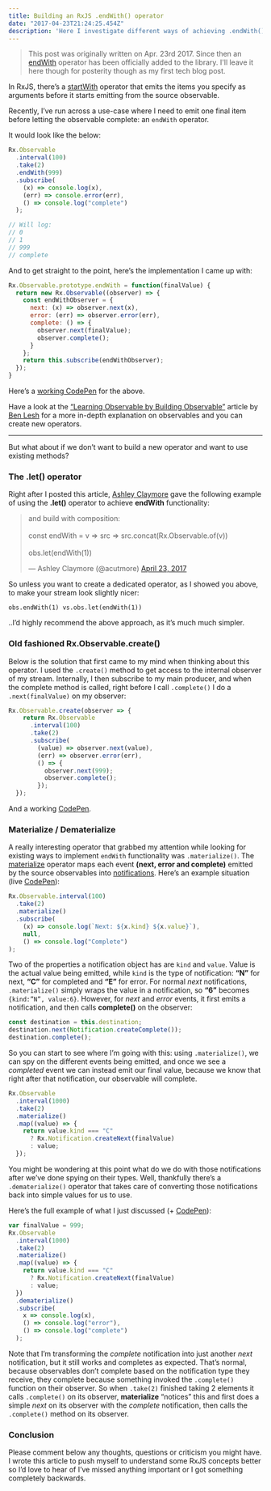 ```yaml
---
title: Building an RxJS .endWith() operator
date: "2017-04-23T21:24:25.454Z"
description: 'Here I investigate different ways of achieving .endWith() functionality in RxJS'
---
```


> This post was originally written on Apr. 23rd 2017. Since then an [endWith](https://rxjs.dev/api/operators/endWith) operator has been officially added to the library.
> I'll leave it here though for posterity though as my first tech blog post.

In RxJS, there’s a [startWith](https://rxjs.dev/api/operators/startWith) operator that emits the items you specify as arguments before it starts emitting from the source observable.

Recently, I’ve run across a use-case where I need to emit one final item before letting the observable complete: an `endWith` operator.

It would look like the below:

```javascript
Rx.Observable
  .interval(100)
  .take(2)
  .endWith(999)
  .subscribe(
    (x) => console.log(x),
    (err) => console.error(err),
    () => console.log("complete")
  );

// Will log:
// 0
// 1
// 999
// complete
```

And to get straight to the point, here’s the implementation I came up with:

```javascript
Rx.Observable.prototype.endWith = function(finalValue) {
  return new Rx.Observable((observer) => {
    const endWithObserver = {
      next: (x) => observer.next(x),
      error: (err) => observer.error(err),
      complete: () => {
        observer.next(finalValue);
        observer.complete();
      }
    };
    return this.subscribe(endWithObserver);
  });
}
```

Here’s a [working CodePen](https://codepen.io/rarmatei/pen/vmEoNg?editors=0010) for the above.

Have a look at the [“Learning Observable by Building Observable”](https://medium.com/@benlesh/learning-observable-by-building-observable-d5da57405d87) article by [Ben Lesh](https://twitter.com/BenLesh) for a more in-depth explanation on observables and you can create new operators.

---

But what about if we don’t want to build a new operator and want to use existing methods?

### The .let() operator

Right after I posted this article, [Ashley Claymore](https://twitter.com/acutmore) gave the following example of using the **.let()** operator to achieve **endWith** functionality:

<blockquote class="twitter-tweet" data-lang="en"><p lang="en" dir="ltr">and build with composition:<br><br>const endWith = v =&gt; src =&gt; src.concat(Rx.Observable.of(v))<br><br>obs.let(endWith(1))</p>&mdash; Ashley Claymore (@acutmore) <a href="https://twitter.com/acutmore/status/856252842235047936?ref_src=twsrc%5Etfw">April 23, 2017</a></blockquote>

So unless you want to create a dedicated operator, as I showed you above, to make your stream look slightly nicer:

`obs.endWith(1) vs.obs.let(endWith(1))`

..I’d highly recommend the above approach, as it’s much much simpler.

### Old fashioned Rx.Observable.create()

Below is the solution that first came to my mind when thinking about this operator. I used the `.create()` method to get access to the internal observer of my stream. Internally, I then subscribe to my main producer, and when the complete method is called, right before I call `.complete()` I do a `.next(finalValue)` on my observer:

```javascript
Rx.Observable.create(observer => {
    return Rx.Observable
      .interval(100)
      .take(2)
      .subscribe(
        (value) => observer.next(value),
        (err) => observer.error(err),
        () => {
          observer.next(999);
          observer.complete();
        });
  });
```

And a working [CodePen](http://codepen.io/rarmatei/pen/EmaqNx?editors=0010).

### Materialize / Dematerialize

A really interesting operator that grabbed my attention while looking for existing ways to implement `endWith` functionality was `.materialize()`. The [materialize](https://rxjs.dev/api/operators/materialize) operator maps each event **(next, error and complete)** emitted by the source observables into [notifications](http://reactivex.io/rxjs/class/es6/Notification.js~Notification.html). Here’s an example situation (live [CodePen](https://codepen.io/rarmatei/pen/VbLZPd?editors=0012)):

```javascript
Rx.Observable.interval(100)
  .take(2)
  .materialize()
  .subscribe(
    (x) => console.log(`Next: ${x.kind} ${x.value}`),
    null,
    () => console.log("Complete") 
);
```

Two of the properties a notification object has are `kind` and `value`. Value is the actual value being emitted, while `kind` is the type of notification: **“N”** for next, **“C”** for completed and **“E”** for error. For normal *next* notifications, `.materialize()` simply wraps the value in a notification, so **“6”** becomes `{kind:”N”, value:6}`. However, for *next* and *error* events, it first emits a notification, and then calls **complete()** on the observer:

```javascript
const destination = this.destination;
destination.next(Notification.createComplete());
destination.complete();
```

So you can start to see where I’m going with this: using `.materialize()`, we can spy on the different events being emitted, and once we see a *completed* event we can instead emit our final value, because we know that right after that notification, our observable will complete.

```javascript
Rx.Observable
  .interval(1000)
  .take(2)
  .materialize()
  .map((value) => {
    return value.kind === "C"
      ? Rx.Notification.createNext(finalValue)
      : value;
  });
```

You might be wondering at this point what do we do with those notifications after we’ve done spying on their types. Well, thankfully there’s a `.dematerialize()` operator that takes care of converting those notifications back into simple values for us to use.

Here’s the full example of what I just discussed (+ [CodePen](http://codepen.io/rarmatei/pen/JWppmp?editors=0000)):

```javascript
var finalValue = 999;
Rx.Observable
  .interval(1000)
  .take(2)
  .materialize()
  .map((value) => {
    return value.kind === "C"
      ? Rx.Notification.createNext(finalValue)
      : value;
  })
  .dematerialize()
  .subscribe(
    x => console.log(x), 
    () => console.log("error"),
    () => console.log("complete")
  );
  ```

  Note that I’m transforming the *complete* notification into just another *next* notification, but it still works and completes as expected. That’s normal, because observables don’t complete based on the notification type they receive, they complete because something invoked the `.complete()` function on their observer. So when `.take(2)` finished taking 2 elements it calls `.complete()` on its observer, **materialize** “notices” this and first does a simple *next* on its observer with the *complete* notification, then calls the `.complete()` method on its observer.

### Conclusion

Please comment below any thoughts, questions or criticism you might have. I wrote this article to push myself to understand some RxJS concepts better so I’d love to hear of I’ve missed anything important or I got something completely backwards.
